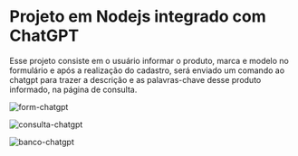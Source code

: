 <h1>Projeto em Nodejs integrado com ChatGPT</h1>

<p>Esse projeto consiste em o usuário informar o produto, marca e modelo no formulário e após a realização do cadastro, será enviado um comando ao chatgpt para trazer a descrição e as palavras-chave desse produto informado, na página de consulta.</p>

![form-chatgpt](https://github.com/mariacpeixoto/nodejs-chatgpt/assets/83721653/59813c66-95a3-4ff8-adec-c642c1cfb0ef)

![consulta-chatgpt](https://github.com/mariacpeixoto/nodejs-chatgpt/assets/83721653/36cfd042-be87-4a9b-bf3c-d7c6b598bac2)

![banco-chatgpt](https://github.com/mariacpeixoto/nodejs-chatgpt/assets/83721653/4116a745-64a1-4d83-a2a3-361eae2a8964)
